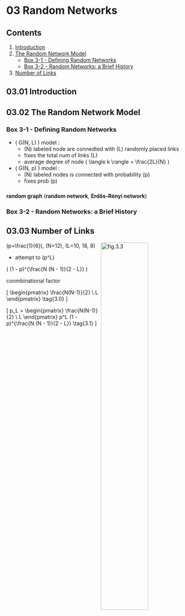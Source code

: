 <!--
Filename: 	note.md
Project: 	/Users/shume/Developer/NetworkScience/c03
Author: 	shumez <https://github.com/shumez>
Created: 	2019-03-06 20:27:3
Modified: 	2019-03-08 16:51:48
-----
Copyright (c) 2019 shumez
-->

# 03 Random Networks

## Contents

01. [Introduction](#0301-Introduction)
02. [The Random Network Model](#0302-The-Random-Network-Model)
    * [Box 3-1 - Defining Random Networks](#Box-3-1---Defining-Random-Networks)
    * [Box 3-2 - Random Networks: a Brief History](#Box-3-2---Random-Networks:-a-Brief-History)
03. [Number of Links](#0303-Number-of-Links)


## 03.01 Introduction


## 03.02 The Random Network Model

### Box 3-1 - Defining Random Networks

- \( G(N, L) \) model :
    - \(N\) labeled node are connedted with \(L\) randomly placed links
    - fixes the total num of links \(L\)
    - average degree of node \( \langle k \rangle = \frac{2L}{N} \)
- \( G(N, p) \) model :
    - \(N\) labeled nodes is connected with probability \(p\)
    - fixes prob \(p\)


### 

**random graph** (**random network**, **Erdős-Rényi network**)


### Box 3-2 - Random Networks: a Brief History



## 03.03 Number of Links

[![fig.3.3][fig_03_03]][fig_03_03]
\(p=\frac{1}{6}\), \(N=12\), \(L=10, 18, 8\)

- attempt to \(p^L\)

\( (1 - p)^{\frac{N (N - 1)}{2 - L}} \)


conmbinational factor

\[ \begin{pmatrix} \frac{N(N-1)}{2} \\ L \end{pmatrix} \tag{3.0} \]

\[ p_L = \begin{pmatrix} \frac{N(N-1)}{2} \\ L \end{pmatrix} p^L (1 - p)^{\frac{N (N - 1)}{2 - L}} \tag{3.1} \]




[fig_03_03]: http://networksciencebook.com/images/ch-03/figure-3-3.jpg "Random Networks are Truly Random"

<style type="text/css">
	img{width: 50%; float: right;}
</style>